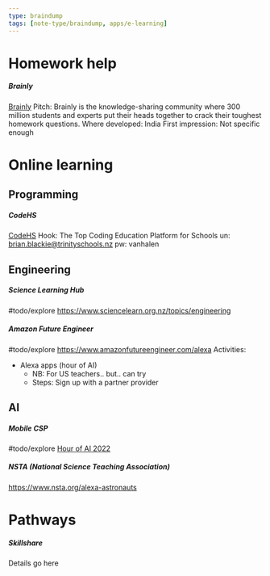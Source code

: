 ```yaml
---
type: braindump
tags: [note-type/braindump, apps/e-learning]
---
```


# Homework help

##### Brainly
[Brainly](https://brainly.in)
Pitch: Brainly is the knowledge-sharing community where 300 million students and experts put their heads together to crack their toughest homework questions.
Where developed: India
First impression: Not specific enough


# Online learning

## Programming

##### CodeHS
[CodeHS](https://codehs.com/)
Hook: The Top Coding Education Platform for Schools
un: brian.blackie@trinityschools.nz
pw: vanhalen


## Engineering
##### Science Learning Hub
#todo/explore
https://www.sciencelearn.org.nz/topics/engineering

##### Amazon Future Engineer   
#todo/explore
https://www.amazonfutureengineer.com/alexa
Activities:
- Alexa apps (hour of AI) 
	- NB: For US teachers.. but.. can try
	- Steps: Sign up with a partner provider


## AI
##### Mobile CSP
#todo/explore
[Hour of AI 2022](https://mobile-csp.org/hourofai/)


##### NSTA (National Science Teaching Association)
https://www.nsta.org/alexa-astronauts


# Pathways

##### Skillshare

Details go here

